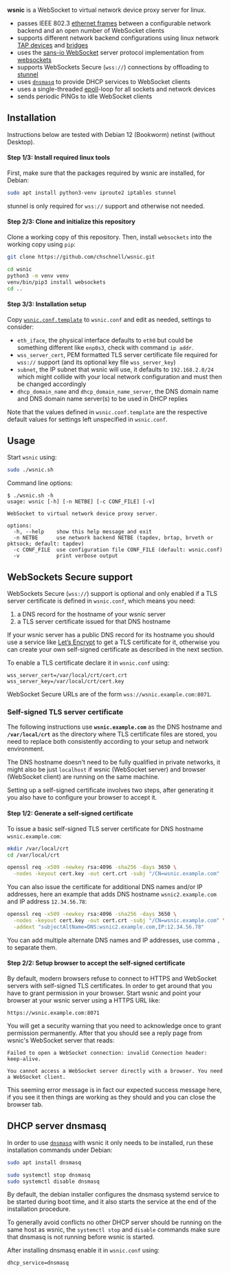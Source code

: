 **wsnic** is a WebSocket to virtual network device proxy server for linux.

* passes IEEE 802.3 [ethernet frames](https://en.wikipedia.org/wiki/Ethernet_frame) between a configurable network backend and an open number of WebSocket clients
* supports different network backend configurations using linux network [TAP devices](https://en.wikipedia.org/wiki/TUN/TAP) and [bridges](https://wiki.archlinux.org/title/Network_bridge)
* uses the [sans-io WebSocket](https://websockets.readthedocs.io/en/stable/reference/sansio/server.html) server protocol implementation from [websockets](https://websockets.readthedocs.io/en/stable/)
* supports WebSockets Secure (`wss://`) connections by offloading to [stunnel](https://www.stunnel.org/)
* uses [`dnsmasq`](https://thekelleys.org.uk/dnsmasq/doc.html) to provide DHCP services to WebSocket clients
* uses a single-threaded [epoll](https://docs.python.org/3/library/select.html#edge-and-level-trigger-polling-epoll-objects)-loop for all sockets and  network devices
* sends periodic PINGs to idle WebSocket clients

## Installation

Instructions below are tested with Debian 12 (Bookworm) netinst (without Desktop).

#### Step 1/3: Install required linux tools

First, make sure that the packages required by wsnic are installed, for Debian:

```bash
sudo apt install python3-venv iproute2 iptables stunnel
```

stunnel is only required for `wss://` support and otherwise not needed.

#### Step 2/3: Clone and initialize this repository

Clone a working copy of this repository. Then, install `websockets` into the working copy using `pip`:

```bash
git clone https://github.com/chschnell/wsnic.git

cd wsnic
python3 -m venv venv
venv/bin/pip3 install websockets
cd ..
```

#### Step 3/3: Installation setup

Copy [`wsnic.conf.template`](./wsnic.conf.template) to `wsnic.conf` and edit as needed, settings to consider:

* `eth_iface`, the physical interface defaults to `eth0` but could be something different like `enp0s3`, check with command `ip addr`.
* `wss_server_cert`, PEM formatted TLS server certificate file required for `wss://` support (and its optional key file `wss_server_key`)
* `subnet`, the IP subnet that wsnic will use, it defaults to `192.168.2.0/24` which might collide with your local network configuration and must then be changed accordingly
* `dhcp_domain_name` and `dhcp_domain_name_server`, the DNS domain name and DNS domain name server(s) to be used in DHCP replies

Note that the values defined in `wsnic.conf.template` are the respective default values for settings left unspecified in `wsnic.conf`.

## Usage

Start `wsnic` using:
 
```bash
sudo ./wsnic.sh
```

Command line options:

```
$ ./wsnic.sh -h
usage: wsnic [-h] [-n NETBE] [-c CONF_FILE] [-v]

WebSocket to virtual network device proxy server.

options:
  -h, --help    show this help message and exit
  -n NETBE      use network backend NETBE (tapdev, brtap, brveth or pktsock; default: tapdev)
  -c CONF_FILE  use configuration file CONF_FILE (default: wsnic.conf)
  -v            print verbose output
```

## WebSockets Secure support

WebSockets Secure (`wss://`) support is optional and only enabled if a TLS server certificate is defined in `wsnic.conf`, which means you need:

1. a DNS record for the hostname of your wsnic server
2. a TLS server certificate issued for that DNS hostname

If your wsnic server has a public DNS record for its hostname you should use a service like [Let’s Encrypt](https://letsencrypt.org/) to get a TLS certificate for it, otherwise you can create your own self-signed certificate as described in the next section.

To enable a TLS certificate declare it in `wsnic.conf` using:

```
wss_server_cert=/var/local/crt/cert.crt
wss_server_key=/var/local/crt/cert.key
```

WebSocket Secure URLs are of the form `wss://wsnic.example.com:8071`.

### Self-signed TLS server certificate

The following instructions use **`wsnic.example.com`** as the DNS hostname and **`/var/local/crt`** as the directory where TLS certificate files are stored, you need to replace both consistently according to your setup and network environment.

The DNS hostname doesn't need to be fully qualified in private networks, it might also be just `localhost` if wsnic (WebSocket server) and browser (WebSocket client) are running on the same machine.

Setting up a self-signed certificate involves two steps, after generating it you also have to configure your browser to accept it.

#### Step 1/2: Generate a self-signed certificate

To issue a basic self-signed TLS server certificate for DNS hostname `wsnic.example.com`:

```bash
mkdir /var/local/crt
cd /var/local/crt

openssl req -x509 -newkey rsa:4096 -sha256 -days 3650 \
  -nodes -keyout cert.key -out cert.crt -subj "/CN=wsnic.example.com"
```

You can also issue the certificate for additional DNS names and/or IP addresses, here an example that adds DNS hostname `wsnic2.example.com` and IP address `12.34.56.78`:

```bash
openssl req -x509 -newkey rsa:4096 -sha256 -days 3650 \
  -nodes -keyout cert.key -out cert.crt -subj "/CN=wsnic.example.com" \
  -addext "subjectAltName=DNS:wsnic2.example.com,IP:12.34.56.78"
```

You can add multiple alternate DNS names and IP addresses, use comma `,` to separate them.

#### Step 2/2: Setup browser to accept the self-signed certificate

By default, modern browsers refuse to connect to HTTPS and WebSocket servers with self-signed TLS certificates. In order to get around that you have to grant permission in your browser. Start wsnic and point your browser at your wsnic server using a HTTPS URL like:

```
https://wsnic.example.com:8071
```

You will get a security warning that you need to acknowledge once to grant permission permanently. After that you should see a reply page from wsnic's WebSocket server that reads:

```
Failed to open a WebSocket connection: invalid Connection header: keep-alive.

You cannot access a WebSocket server directly with a browser. You need a WebSocket client.
```

This seeming error message is in fact our expected success message here, if you see it then things are working as they should and you can close the browser tab.

## DHCP server dnsmasq

In order to use [`dnsmasq`](https://thekelleys.org.uk/dnsmasq/doc.html) with wsnic it only needs to be installed, run these installation commands under Debian:

```bash
sudo apt install dnsmasq

sudo systemctl stop dnsmasq
sudo systemctl disable dnsmasq
```

By default, the debian installer configures the dnsmasq systemd service to be started during boot time, and it also starts the service at the end of the installation procedure.

To generally avoid conflicts no other DHCP server should be running on the same host as wsnic, the `systemctl stop` and `disable` commands make sure that dnsmasq is not running before wsnic is started.

After installing dnsmasq enable it in `wsnic.conf` using:

```
dhcp_service=dnsmasq
```
